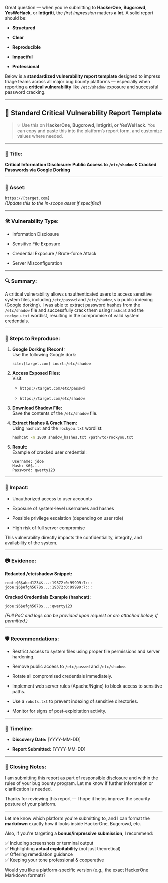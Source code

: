 
Great question — when you're submitting to **HackerOne**, **Bugcrowd**, **YesWeHack**, or **Intigriti**, the _first impression_ matters **a lot**. A solid report should be:

- **Structured**
    
- **Clear**
    
- **Reproducible**
    
- **Impactful**
    
- **Professional**
    

Below is a **standardized vulnerability report template** designed to impress triage teams across all major bug bounty platforms — especially when reporting a **critical vulnerability** like `/etc/shadow` exposure and successful password cracking.

---

## 🔐 Standard Critical Vulnerability Report Template

> 💡 Use this on **HackerOne, Bugcrowd, Intigriti, or YesWeHack**. You can copy and paste this into the platform’s report form, and customize values where needed.

---

### 📌 Title:

**Critical Information Disclosure: Public Access to `/etc/shadow` & Cracked Passwords via Google Dorking**

---

### 📂 Asset:

`https://[target.com]`  
_(Update this to the in-scope asset if specified)_

---

### 🛠️ Vulnerability Type:

- Information Disclosure
    
- Sensitive File Exposure
    
- Credential Exposure / Brute-force Attack
    
- Server Misconfiguration
    

---

### 🔍 Summary:

A critical vulnerability allows unauthenticated users to access sensitive system files, including `/etc/passwd` and `/etc/shadow`, via public indexing (Google dorking). I was able to extract password hashes from the `/etc/shadow` file and successfully crack them using `hashcat` and the `rockyou.txt` wordlist, resulting in the compromise of valid system credentials.

---

### 🚀 Steps to Reproduce:

1. **Google Dorking (Recon):**  
    Use the following Google dork:
    
    ```
    site:[target.com] inurl:/etc/shadow
    ```
    
2. **Access Exposed Files:**  
    Visit:
    
    - `https://target.com/etc/passwd`
        
    - `https://target.com/etc/shadow`
        
3. **Download Shadow File:**  
    Save the contents of the `/etc/shadow` file.
    
4. **Extract Hashes & Crack Them:**  
    Using `hashcat` and the `rockyou.txt` wordlist:
    
    ```bash
    hashcat -m 1800 shadow_hashes.txt /path/to/rockyou.txt
    ```
    
5. **Result:**  
    Example of cracked user credential:
    
    ```
    Username: jdoe
    Hash: $6$...
    Password: qwerty123
    ```
    

---

### 🧠 Impact:

- Unauthorized access to user accounts
    
- Exposure of system-level usernames and hashes
    
- Possible privilege escalation (depending on user role)
    
- High risk of full server compromise
    

This vulnerability directly impacts the confidentiality, integrity, and availability of the system.

---

### 📷 Evidence:

**Redacted /etc/shadow Snippet:**

```
root:$6$abcd1234$...:19372:0:99999:7:::
jdoe:$6$efgh5678$...:19372:0:99999:7:::
```

**Cracked Credentials Example (hashcat):**

```
jdoe:$6$efgh5678$...:qwerty123
```

_(Full PoC and logs can be provided upon request or are attached below, if permitted.)_

---

### 🛡️ Recommendations:

- Restrict access to system files using proper file permissions and server hardening.
    
- Remove public access to `/etc/passwd` and `/etc/shadow`.
    
- Rotate all compromised credentials immediately.
    
- Implement web server rules (Apache/Nginx) to block access to sensitive paths.
    
- Use a `robots.txt` to prevent indexing of sensitive directories.
    
- Monitor for signs of post-exploitation activity.
    

---

### 🧾 Timeline:

- **Discovery Date:** [YYYY-MM-DD]
    
- **Report Submitted:** [YYYY-MM-DD]
    

---

### 🏁 Closing Notes:

I am submitting this report as part of responsible disclosure and within the rules of your bug bounty program. Let me know if further information or clarification is needed.

Thanks for reviewing this report — I hope it helps improve the security posture of your platform.

---

Let me know which platform you're submitting to, and I can format the **markdown** exactly how it looks inside HackerOne, Bugcrowd, etc.

Also, if you're targeting a **bonus/impressive submission**, I recommend:

✅ Including screenshots or terminal output  
✅ Highlighting **actual exploitability** (not just theoretical)  
✅ Offering remediation guidance  
✅ Keeping your tone professional & cooperative

Would you like a platform-specific version (e.g., the exact HackerOne Markdown format)?